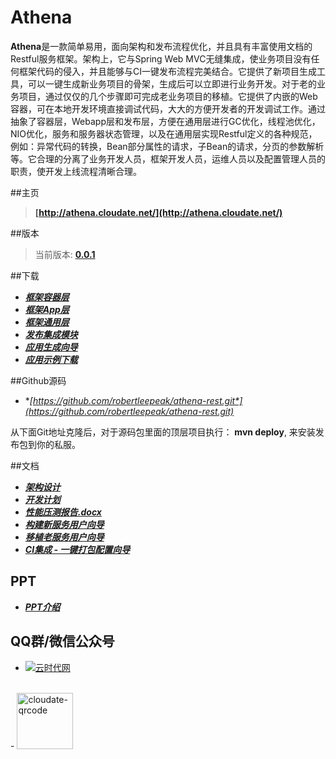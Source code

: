 # Athena

**Athena**是一款简单易用，面向架构和发布流程优化，并且具有丰富使用文档的Restful服务框架。架构上，它与Spring Web MVC无缝集成，使业务项目没有任何框架代码的侵入，并且能够与CI一键发布流程完美结合。它提供了新项目生成工具，可以一键生成新业务项目的骨架，生成后可以立即进行业务开发。对于老的业务项目，通过仅仅的几个步骤即可完成老业务项目的移植。它提供了内嵌的Web容器，可在本地开发环境直接调试代码，大大的方便开发者的开发调试工作。通过抽象了容器层，Webapp层和发布层，方便在通用层进行GC优化，线程池优化，NIO优化，服务和服务器状态管理，以及在通用层实现Restful定义的各种规范，例如：异常代码的转换，Bean部分属性的请求，子Bean的请求，分页的参数解析等。它合理的分离了业务开发人员，框架开发人员，运维人员以及配置管理人员的职责，使开发上线流程清晰合理。

##主页

>**[http://athena.cloudate.net/](http://athena.cloudate.net/)**

##版本

>当前版本: **[0.0.1](http://athena.cloudate.net/)**

##下载

- **[*框架容器层*](http://athena.cloudate.net/athena/athena-rest-container-0.0.1.jar)**
- **[*框架App层*](http://athena.cloudate.net/athena/athena-rest-webapp-0.0.1.jar)**
- **[*框架通用层*](http://athena.cloudate.net/athena/athena-rest-comm-0.0.1.jar)**
- **[*发布集成模块*](http://athena.cloudate.net/athena/athena-rest-build-0.0.1-bin.tar.gz)**
- **[*应用生成向导*](http://athena.cloudate.net/athena/athena-rest-wizard-0.0.1-bin.zip)**
- **[*应用示例下载*](http://athena.cloudate.net/athena/athena-example-rest-0.0.1.tar.gz)**


##Github源码

- **[*https://github.com/robertleepeak/athena-rest.git*](https://github.com/robertleepeak/athena-rest.git)**

从下面Git地址克隆后，对于源码包里面的顶层项目执行： **mvn deploy**, 来安装发布包到你的私服。

##文档

- ***<a href="http://athena.cloudate.net/athena/Restful服务框架(Athena) - 架构设计.docx">架构设计</a>***
- ***<a href="http://athena.cloudate.net/athena/Restful服务框架(Athena) - 开发计划.xlsx">开发计划</a>***
- ***<a href="http://athena.cloudate.net/athena/Restful服务框架(Athena) - 性能压测报告.docx">性能压测报告.docx</a>***
- ***<a href="http://athena.cloudate.net/athena/Restful服务框架(Athena) - 构建新服务用户向导.docx">构建新服务用户向导</a>***
- ***<a href="http://athena.cloudate.net/athena/Restful服务框架(Athena) - 移植老服务用户向导.docx">移植老服务用户向导</a>***
- ***<a href="http://athena.cloudate.net/athena/Restful服务框架(Athena) - CI集成 - 一键打包配置向导.docx">CI集成 - 一键打包配置向导</a>***

## PPT
- ***<a href="http://athena.cloudate.net/athena/Restful服务框架(Athena) - 介绍 - 李艳鹏.pptx">PPT介绍</a>***


## QQ群/微信公众号
- <a target="_blank" href="http://shang.qq.com/wpa/qunwpa?idkey=ff0d7d34f32c87dbd9aa56499a7478cd93e0e1d44288b9f6987a043818a1ad01"><img border="0" src="http://pub.idqqimg.com/wpa/images/group.png" alt="云时代网" title="云时代网"></a>
<br>
- <a href="http://cloudate.net/wp-content/uploads/2015/01/cloudate-qrcode.jpg"><img src="http://cloudate.net/wp-content/uploads/2015/01/cloudate-qrcode.jpg" alt="cloudate-qrcode" width="90" height="90" class="alignnone size-full wp-image-1138" /></a>

